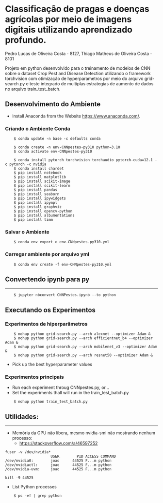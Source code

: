 # Classificação de pragas e doenças agrícolas por meio de imagens digitais utilizando aprendizado profundo.


Pedro Lucas de Oliveira Costa - 8127, Thiago Matheus de Oliveira Costa - 8101

Projeto em python desenvolvido para o treinamento de modelos de CNN sobre o dataset Crop Pest and Disease Detection utilizando o framework torchvision com
otimização de hyperparametros por meio do arquivo grid-search.py e teste integrado de multiplas estrategias de aumento de dados no arquivo train_test_batch.

## Desenvolvimento do Ambiente

* Install Anaconda from the Website https://www.anaconda.com/.

### Criando o Ambiente Conda
```
    $ conda update -n base -c defaults conda
    
    $ conda create -n env-CNNpestes-py310 python=3.10
    $ conda activate env-CNNpestes-py310

    $ conda install pytorch torchvision torchaudio pytorch-cuda=12.1 -c pytorch -c nvidia
    $ conda install chardet
    $ pip install notebook
    $ pip install matplotlib
    $ pip install scikit-image
    $ pip install scikit-learn
    $ pip install pandas
    $ pip install seaborn
    $ pip install ipywidgets
    $ pip install ipympl
    $ pip install graphviz
    $ pip install opencv-python
    $ pip install albumentations
    $ pip install timm

```

### Salvar o Ambiente

```
    $ conda env export > env-CNNpestes-py310.yml
```

### Carregar ambiente por arquivo yml

```
    $ conda env create -f env-CNNpestes-py310.yml 
```

## Convertendo ipynb para py
---

```
    $ jupyter nbconvert CNNPestes.ipynb --to python
```


## Executando os Experimentos

###  Experimentos de hiperparâmetros

```
    $ nohup python grid-search.py --arch alexnet --optimizer Adam &
    $ nohup python grid-search.py --arch efficientnet_b4 --optimizer Adam &
    $ nohup python grid-search.py --arch mobilenet_v3 --optimizer Adam &
    $ nohup python grid-search.py --arch resnet50 --optimizer Adam &
```

* Pick up the best hyperparameter values

### Experimentos principais

* Run each experiment throug CNNpestes.py, or...
* Set the experiments thall will run in the train_test_batch.py

```
    $ nohup python train_test_batch.py
```

## Utilidades:
---

* Memória da GPU não libera, mesmo nvidia-smi não mostrando nenhum processo:
    * https://stackoverflow.com/a/46597252

```
fuser -v /dev/nvidia*
                     USER        PID ACCESS COMMAND
/dev/nvidia0:        joao      44525 F...m python
/dev/nvidiactl:      joao      44525 F...m python
/dev/nvidia-uvm:     joao      44525 F...m python

kill -9 44525
```

* List Python processes
```
    $ ps -ef | grep python
```
